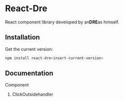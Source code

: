 # React-Dre
React component library developed by an**DRE**as himself.

## Installation

Get the current version:

```bash
npm install react-dre<insert-current-version>
```

## Documentation
Component
1) ClickOutsidehandler
